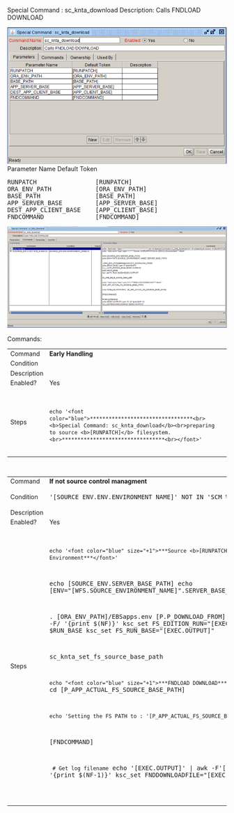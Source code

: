 
Special Command : sc_knta_download 
Description: Calls FNDLOAD DOWNLOAD
  
<img src="./sc_knta_download_parameters.PNG" width=800/>
Parameter Name    Default Token
<pre>
RUNPATCH                [RUNPATCH]
ORA_ENV_PATH            [ORA_ENV_PATH]
BASE_PATH               [BASE_PATH]
APP_SERVER_BASE         [APP_SERVER_BASE]
DEST_APP_CLIENT_BASE    [APP_CLIENT_BASE]
FNDCOMMAND              [FNDCOMMAND]
</pre>

<img src="./sc_knta_download_commands.PNG" width=800/>

Commands:<BR>
<table>
<tr><td>Command</td><td><b>Early Handling</b></td></tr>
<tr><td>Condition</td><td></td></tr>
<tr><td>Description</td><td></td></tr>
<tr><td>Enabled?</td><td>Yes</td></tr>
<tr><td>Steps</td>
<td><pre>

```echo '<font color="blue">*********************************<br><b>Special Command: sc_knta_download</b><br>preparing to source <b>[RUNPATCH]</b> filesystem.<br>*********************************<br></font>'```
</pre></td></tr>
</table>
<br>
<table>
 <tr><td>Command</td><td><b>If not source control managment</b></td></tr>

 <tr><td>Condition</td><td><pre>'[SOURCE_ENV.ENV.ENVIRONMENT_NAME]' NOT IN 'SCM_%'</pre></td></tr>
<tr><td>Description</td><td></td></tr>
<tr><td>Enabled?</td><td>Yes</td></tr>
<tr><td>Steps</td>
<td><pre>

```echo '<font color="blue" size="+1">***Source <b>[RUNPATCH]</b> EBS12 2 Environment***</font>'```

echo [SOURCE_ENV.SERVER_BASE_PATH]
echo [ENV="[WFS.SOURCE_ENVIRONMENT_NAME]".SERVER_BASE_PATH]

. [ORA_ENV_PATH]/EBSapps.env [P.P_DOWNLOAD_FROM]
echo $RUN_BASE | awk -F/ '{print $(NF)}'
ksc_set FS_EDITION_RUN="[EXEC.OUTPUT]"
echo $RUN_BASE
ksc_set FS_RUN_BASE="[EXEC.OUTPUT]"

sc_knta_set_fs_source_base_path

```echo "<font color="blue" size="+1">***FNDLOAD DOWNLOAD***</font>"```
cd [P_APP_ACTUAL_FS_SOURCE_BASE_PATH]

```echo 'Setting the FS PATH to : '[P_APP_ACTUAL_FS_SOURCE_BASE_PATH]```

[FNDCOMMAND]

``` # Get log filename```
echo '[EXEC.OUTPUT]' | awk -F'[. O]' '{print $(NF-1)}'
ksc_set FNDDOWNLOADFILE="[EXEC.OUTPUT]"

</pre></td></tr>
</table>
